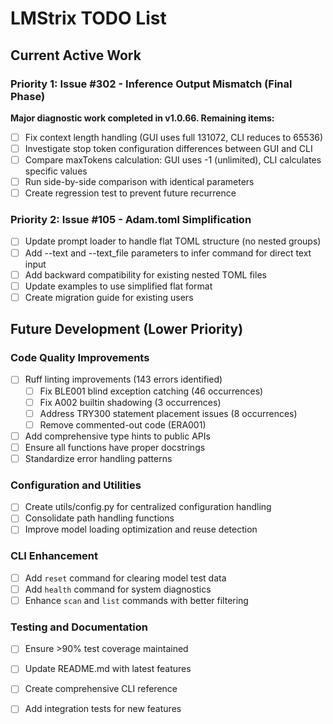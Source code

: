 # LMStrix TODO List

## Current Active Work

### Priority 1: Issue #302 - Inference Output Mismatch (Final Phase)

**Major diagnostic work completed in v1.0.66. Remaining items:**

- [ ] Fix context length handling (GUI uses full 131072, CLI reduces to 65536)
- [ ] Investigate stop token configuration differences between GUI and CLI
- [ ] Compare maxTokens calculation: GUI uses -1 (unlimited), CLI calculates specific values
- [ ] Run side-by-side comparison with identical parameters
- [ ] Create regression test to prevent future recurrence

### Priority 2: Issue #105 - Adam.toml Simplification

- [ ] Update prompt loader to handle flat TOML structure (no nested groups)
- [ ] Add --text and --text_file parameters to infer command for direct text input
- [ ] Add backward compatibility for existing nested TOML files
- [ ] Update examples to use simplified flat format
- [ ] Create migration guide for existing users

## Future Development (Lower Priority)

### Code Quality Improvements

- [ ] Ruff linting improvements (143 errors identified)
  - [ ] Fix BLE001 blind exception catching (46 occurrences)
  - [ ] Fix A002 builtin shadowing (3 occurrences)
  - [ ] Address TRY300 statement placement issues (8 occurrences)
  - [ ] Remove commented-out code (ERA001)
- [ ] Add comprehensive type hints to public APIs
- [ ] Ensure all functions have proper docstrings
- [ ] Standardize error handling patterns

### Configuration and Utilities

- [ ] Create utils/config.py for centralized configuration handling
- [ ] Consolidate path handling functions
- [ ] Improve model loading optimization and reuse detection

### CLI Enhancement

- [ ] Add `reset` command for clearing model test data
- [ ] Add `health` command for system diagnostics
- [ ] Enhance `scan` and `list` commands with better filtering

### Testing and Documentation

- [ ] Ensure >90% test coverage maintained
- [ ] Update README.md with latest features
- [ ] Create comprehensive CLI reference
- [ ] Add integration tests for new features

